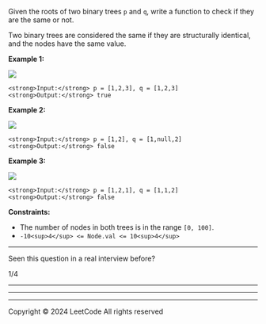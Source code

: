 Given the roots of two binary trees `p` and `q`, write a function to check if they are the same or not.

Two binary trees are considered the same if they are structurally identical, and the nodes have the same value.

**Example 1:**

![](https://assets.leetcode.com/uploads/2020/12/20/ex1.jpg)

```
<strong>Input:</strong> p = [1,2,3], q = [1,2,3]
<strong>Output:</strong> true
```

**Example 2:**

![](https://assets.leetcode.com/uploads/2020/12/20/ex2.jpg)

```
<strong>Input:</strong> p = [1,2], q = [1,null,2]
<strong>Output:</strong> false
```

**Example 3:**

![](https://assets.leetcode.com/uploads/2020/12/20/ex3.jpg)

```
<strong>Input:</strong> p = [1,2,1], q = [1,1,2]
<strong>Output:</strong> false
```

**Constraints:**

- The number of nodes in both trees is in the range `[0, 100]`.
- `-10<sup>4</sup> <= Node.val <= 10<sup>4</sup>`

---

Seen this question in a real interview before?

1/4

---

---

---

Copyright ©️ 2024 LeetCode All rights reserved
